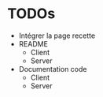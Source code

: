 # TODOs
- Intégrer la page recette
- README
  - Client
  - Server
- Documentation code
  - Client
  - Server
